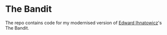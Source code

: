 The Bandit
==========
The repo contains code for my modernised version of
[Edward Ihnatowicz](https://en.wikipedia.org/wiki/Edward_Ihnatowicz)'s
The Bandit.
